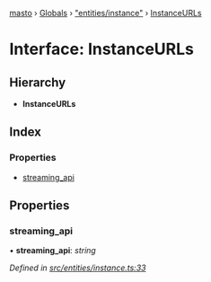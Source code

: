 [masto](../README.md) › [Globals](../globals.md) › ["entities/instance"](../modules/_entities_instance_.md) › [InstanceURLs](_entities_instance_.instanceurls.md)

# Interface: InstanceURLs

## Hierarchy

* **InstanceURLs**

## Index

### Properties

* [streaming_api](_entities_instance_.instanceurls.md#streaming_api)

## Properties

###  streaming_api

• **streaming_api**: *string*

*Defined in [src/entities/instance.ts:33](https://github.com/neet/masto.js/blob/b9f6bdd/src/entities/instance.ts#L33)*
